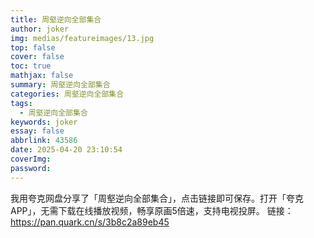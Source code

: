 ```yaml
---
title: 周壑逆向全部集合
author: joker
img: medias/featureimages/13.jpg
top: false
cover: false
toc: true
mathjax: false
summary: 周壑逆向全部集合
categories: 周壑逆向全部集合
tags:
  - 周壑逆向全部集合
keywords: joker
essay: false
abbrlink: 43586
date: 2025-04-20 23:10:54
coverImg:
password:
---
```


我用夸克网盘分享了「周壑逆向全部集合」，点击链接即可保存。打开「夸克APP」，无需下载在线播放视频，畅享原画5倍速，支持电视投屏。
链接：https://pan.quark.cn/s/3b8c2a89eb45
